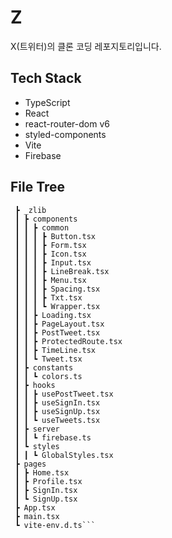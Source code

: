 # Z

X(트위터)의 클론 코딩 레포지토리입니다.

## Tech Stack

- TypeScript
- React
- react-router-dom v6
- styled-components
- Vite
- Firebase

## File Tree

```src
 ┣ _zlib
 ┃ ┣ components
 ┃ ┃ ┣ common
 ┃ ┃ ┃ ┣ Button.tsx
 ┃ ┃ ┃ ┣ Form.tsx
 ┃ ┃ ┃ ┣ Icon.tsx
 ┃ ┃ ┃ ┣ Input.tsx
 ┃ ┃ ┃ ┣ LineBreak.tsx
 ┃ ┃ ┃ ┣ Menu.tsx
 ┃ ┃ ┃ ┣ Spacing.tsx
 ┃ ┃ ┃ ┣ Txt.tsx
 ┃ ┃ ┃ ┗ Wrapper.tsx
 ┃ ┃ ┣ Loading.tsx
 ┃ ┃ ┣ PageLayout.tsx
 ┃ ┃ ┣ PostTweet.tsx
 ┃ ┃ ┣ ProtectedRoute.tsx
 ┃ ┃ ┣ TimeLine.tsx
 ┃ ┃ ┗ Tweet.tsx
 ┃ ┣ constants
 ┃ ┃ ┗ colors.ts
 ┃ ┣ hooks
 ┃ ┃ ┣ usePostTweet.tsx
 ┃ ┃ ┣ useSignIn.tsx
 ┃ ┃ ┣ useSignUp.tsx
 ┃ ┃ ┗ useTweets.tsx
 ┃ ┣ server
 ┃ ┃ ┗ firebase.ts
 ┃ ┗ styles
 ┃ ┃ ┗ GlobalStyles.tsx
 ┣ pages
 ┃ ┣ Home.tsx
 ┃ ┣ Profile.tsx
 ┃ ┣ SignIn.tsx
 ┃ ┗ SignUp.tsx
 ┣ App.tsx
 ┣ main.tsx
 ┗ vite-env.d.ts```



